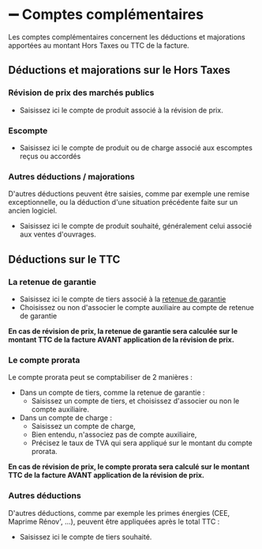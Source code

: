 # ➖ Comptes complémentaires

Les comptes complémentaires concernent les déductions et majorations apportées au montant Hors Taxes ou TTC de la facture.

## Déductions et majorations sur le Hors Taxes

### Révision de prix des marchés publics

* Saisissez ici le compte de produit associé à la révision de prix.

### Escompte

* Saisissez ici le compte de produit ou de charge  associé aux escomptes reçus ou accordés

### Autres déductions / majorations

D'autres déductions peuvent être saisies, comme par exemple une remise exceptionnelle, ou la déduction d'une situation précédente faite sur un ancien logiciel.

* Saisissez ici le compte de produit souhaité, généralement celui associé aux ventes d'ouvrages.

## Déductions sur le TTC

### La retenue de garantie

* Saisissez ici le compte de tiers associé à la [retenue de garantie](../../les-devis/le-devis-en-details/deductions-complementaires/retenue-de-garantie.md)
* Choisissez ou non d'associer le compte auxiliaire au compte de retenue de garantie

**En cas de révision de prix, la retenue de garantie sera calculée sur le montant TTC de la facture AVANT application de la révision de prix.**

### Le compte prorata

Le compte prorata peut se comptabiliser de 2 manières :

* Dans un compte de tiers, comme la retenue de garantie :
  * Saisissez un compte de tiers, et choisissez d'associer ou non le compte auxiliaire.
* Dans un compte de charge :
  * Saisissez un compte de charge,
  * Bien entendu, n'associez pas de compte auxiliaire,
  * Précisez le taux de TVA qui sera appliqué sur le montant du compte prorata.

**En cas de révision de prix, le compte prorata sera calculé sur le montant TTC de la facture AVANT application de la révision de prix.**

### Autres déductions

D'autres déductions, comme par exemple les primes énergies (CEE, Maprime Rénov', ...), peuvent être appliquées après le total TTC :

* Saisissez ici le compte de tiers souhaité.
